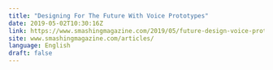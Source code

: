 ```yaml
---
title: "Designing For The Future With Voice Prototypes"
date: 2019-05-02T10:30:16Z
link: https://www.smashingmagazine.com/2019/05/future-design-voice-prototypes/
site: www.smashingmagazine.com/articles/
language: English
draft: false
---
```

